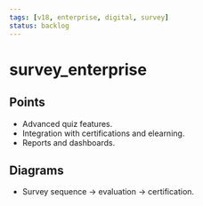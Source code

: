 ```yaml
---
tags: [v18, enterprise, digital, survey]
status: backlog
---
```

# survey_enterprise

## Points
- Advanced quiz features.
- Integration with certifications and elearning.
- Reports and dashboards.

## Diagrams
- Survey sequence -> evaluation -> certification.






